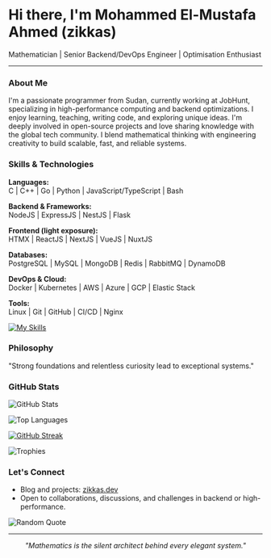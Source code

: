 # Hi there, I'm Mohammed El-Mustafa Ahmed (zikkas)

Mathematician | Senior Backend/DevOps Engineer | Optimisation Enthusiast

---

### About Me

I'm a passionate programmer from Sudan, currently working at JobHunt, specializing in high-performance computing and backend optimizations. I enjoy learning, teaching, writing code, and exploring unique ideas. I'm deeply involved in open-source projects and love sharing knowledge with the global tech community. I blend mathematical thinking with engineering creativity to build scalable, fast, and reliable systems.

### Skills & Technologies

**Languages:**  
C | C++ | Go | Python | JavaScript/TypeScript | Bash

**Backend & Frameworks:**  
NodeJS | ExpressJS | NestJS | Flask

**Frontend (light exposure):**  
HTMX | ReactJS | NextJS | VueJS | NuxtJS

**Databases:**  
PostgreSQL | MySQL | MongoDB | Redis | RabbitMQ | DynamoDB

**DevOps & Cloud:**  
Docker | Kubernetes | AWS | Azure | GCP | Elastic Stack

**Tools:**  
Linux | Git | GitHub | CI/CD | Nginx

[![My Skills](https://skillicons.dev/icons?i=c,cpp,go,py,js,ts,haskell,bash,neovim,nodejs,express,nestjs,flask,html,css,vue,nuxt,react,next,htmx,vite,linux,git,github,docker,k8s,elasticsearch,mysql,postgres,mongodb,dynamodb,redis,rabbitmq,aws,azure,gcp,nginx)](https://skillicons.dev)

### Philosophy

"Strong foundations and relentless curiosity lead to exceptional systems."

### GitHub Stats

![GitHub Stats](https://github-readme-stats.vercel.app/api?username=melmustafa&show_icons=true&theme=transparent&hide_border=true)

![Top Languages](https://github-readme-stats.vercel.app/api/top-langs/?username=melmustafa&exclude_repo=dotfiles&layout=compact&theme=transparent&hide_border=true)

[![GitHub Streak](https://github-readme-streak-stats.herokuapp.com?user=melmustafa&theme=tokyonight-duo&hide_border=true)](https://git.io/streak-stats)

![Trophies](https://github-profile-trophy.vercel.app/?username=melmustafa&theme=tokyonight&hide_border=true&column=-1&no-bg=true&no-frame=true)

### Let's Connect

- Blog and projects: [zikkas.dev](https://zikkas.dev)
- Open to collaborations, discussions, and challenges in backend or high-performance.

![Random Quote](https://quotes-github-readme.vercel.app/api?type=horizontal&theme=catppuccin_mocha)

---

<p align="center"><i>"Mathematics is the silent architect behind every elegant system."</i></p>
